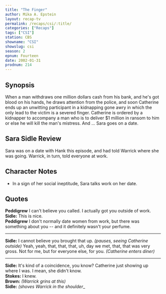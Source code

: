 ```yaml
---
title: "The Finger"
author: Mika A. Epstein
layout: recap-tv
permalink: /recaps/csi/:title/
categories: ["Recaps"]
tags: ["CSI"]
station: CBS
showname: "CSI"
showslug: csi
season: 2
epnum: Fourteen  
date: 2002-01-31
prodnum: 214  
---
```


## Synopsis

When a man withdraws one million dollars cash from his bank, and he's got blood on his hands, he draws attention from the police, and soon Catherine ends up an unwitting participant in a kidnapping gone awry in which the only lead to the victim is a severed finger. Catherine is ordered by a kidnapper to accompany a man who is to deliver $1 million in ransom to him or else he will kill the man's mistress. And ... Sara goes on a date.

## Sara Sidle Review

Sara was on a date with Hank this episode, and had told Warrick where she was going. Warrick, in turn, told everyone at work.

## Character Notes

* In a sign of her social ineptitude, Sara talks work on her date.

## Quotes

**Peddigrew** I can't believe you called. I actually got you outside of work.  
**Sidle:** This is nice.  
**Peddigrew** I don't normally date women from work, but there was something about you -- and it definitely wasn't your perfume.   

- - -

**Sidle:** I cannot believe you brought that up. _(pauses, seeing Catherine outside)_ Yeah, yeah, that, that, that, uh, day we met, that, that was very gross. Not for me, but for everyone else, for you. _(Catherine enters diner)_
  

- - -

**Sidle:** It's kind of a coincidence, you know? Catherine just showing up where I was. I mean, she didn't know.  
**Stokes:** I knew.  
**Brown:** _(Warrick grins at this)_  
**Sidle:** _(shoves Warrick in the shoulder__

